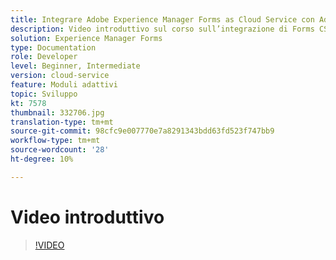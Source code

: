 ```yaml
---
title: Integrare Adobe Experience Manager Forms as Cloud Service con Adobe Sign
description: Video introduttivo sul corso sull’integrazione di Forms CS con Adobe Sign
solution: Experience Manager Forms
type: Documentation
role: Developer
level: Beginner, Intermediate
version: cloud-service
feature: Moduli adattivi
topic: Sviluppo
kt: 7578
thumbnail: 332706.jpg
translation-type: tm+mt
source-git-commit: 98cfc9e007770e7a8291343bdd63fd523f747bb9
workflow-type: tm+mt
source-wordcount: '28'
ht-degree: 10%

---
```



# Video introduttivo


>[!VIDEO](https://video.tv.adobe.com/v/332706?quality=12&learn=on)

